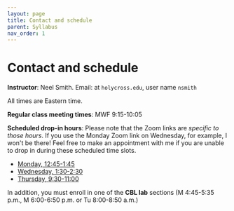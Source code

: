 ```yaml
---
layout: page
title: Contact and schedule
parent: Syllabus
nav_order: 1
---
```







# Contact and schedule

**Instructor**: Neel Smith.  Email: at `holycross.edu`, user name `nsmith`



All times are Eastern time.

**Regular class meeting times**:   MWF 9:15-10:05

**Scheduled drop-in hours**:  Please note that the Zoom links are *specific to those hours*.  If you use the Monday Zoom link on Wednesday, for example, I won't be there!  Feel free to make an appointment with me if you are unable to drop in during these scheduled time slots.

- [Monday, 12:45-1:45](https://holycross.zoom.us/j/92267686469)
- [Wednesday, 1:30-2:30](https://holycross.zoom.us/j/95429404934)
- [Thursday, 9:30-11:00](https://holycross.zoom.us/j/98901736922)


In addition, you must enroll in one of the **CBL lab** sections (M 4:45-5:35 p.m., M 6:00-6:50 p.m. or Tu 8:00-8:50 a.m.)
